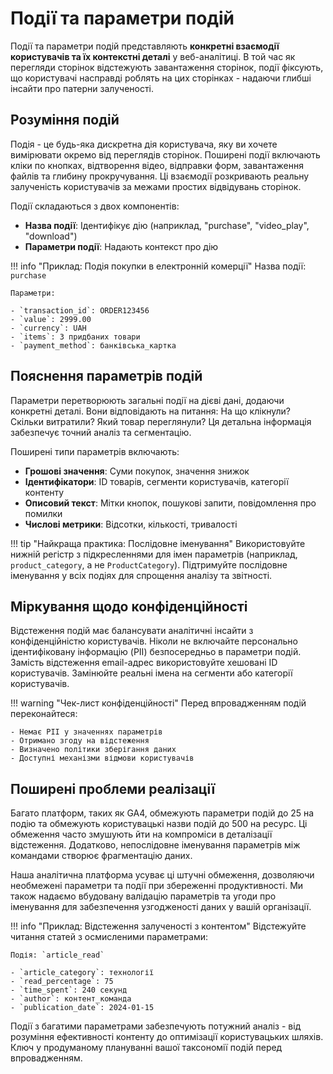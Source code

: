 # Події та параметри подій

Події та параметри подій представляють **конкретні взаємодії користувачів та їх контекстні деталі** у веб-аналітиці. В той час як перегляди сторінок відстежують завантаження сторінок, події фіксують, що користувачі насправді роблять на цих сторінках - надаючи глибші інсайти про патерни залученості.

## Розуміння подій

Подія - це будь-яка дискретна дія користувача, яку ви хочете вимірювати окремо від переглядів сторінок. Поширені події включають кліки по кнопках, відтворення відео, відправки форм, завантаження файлів та глибину прокручування. Ці взаємодії розкривають реальну залученість користувачів за межами простих відвідувань сторінок.

Події складаються з двох компонентів:

- **Назва події**: Ідентифікує дію (наприклад, "purchase", "video_play", "download")
- **Параметри події**: Надають контекст про дію

!!! info "Приклад: Подія покупки в електронній комерції"
    Назва події: `purchase`

    Параметри:

    - `transaction_id`: ORDER123456
    - `value`: 2999.00
    - `currency`: UAH
    - `items`: 3 придбаних товари
    - `payment_method`: банківська_картка

## Пояснення параметрів подій

Параметри перетворюють загальні події на дієві дані, додаючи конкретні деталі. Вони відповідають на питання: На що клікнули? Скільки витратили? Який товар переглянули? Ця детальна інформація забезпечує точний аналіз та сегментацію.

Поширені типи параметрів включають:

- **Грошові значення**: Суми покупок, значення знижок
- **Ідентифікатори**: ID товарів, сегменти користувачів, категорії контенту
- **Описовий текст**: Мітки кнопок, пошукові запити, повідомлення про помилки
- **Числові метрики**: Відсотки, кількості, тривалості

!!! tip "Найкраща практика: Послідовне іменування"
Використовуйте нижній регістр з підкресленнями для імен параметрів (наприклад, `product_category`, а не `ProductCategory`). Підтримуйте послідовне іменування у всіх подіях для спрощення аналізу та звітності.

## Міркування щодо конфіденційності

Відстеження подій має балансувати аналітичні інсайти з конфіденційністю користувачів. Ніколи не включайте персонально ідентифіковану інформацію (PII) безпосередньо в параметри подій. Замість відстеження email-адрес використовуйте хешовані ID користувачів. Замінюйте реальні імена на сегменти або категорії користувачів.

!!! warning "Чек-лист конфіденційності"
    Перед впровадженням подій переконайтеся:

    - Немає PII у значеннях параметрів
    - Отримано згоду на відстеження
    - Визначено політики зберігання даних
    - Доступні механізми відмови користувачів

## Поширені проблеми реалізації

Багато платформ, таких як GA4, обмежують параметри подій до 25 на подію та обмежують користувацькі назви подій до 500 на ресурс. Ці обмеження часто змушують йти на компроміси в деталізації відстеження. Додатково, непослідовне іменування параметрів між командами створює фрагментацію даних.

Наша аналітична платформа усуває ці штучні обмеження, дозволяючи необмежені параметри та події при збереженні продуктивності. Ми також надаємо вбудовану валідацію параметрів та угоди про іменування для забезпечення узгодженості даних у вашій організації.

!!! info "Приклад: Відстеження залученості з контентом"
Відстежуйте читання статей з осмисленими параметрами:

    Подія: `article_read`

    - `article_category`: технології
    - `read_percentage`: 75
    - `time_spent`: 240 секунд
    - `author`: контент_команда
    - `publication_date`: 2024-01-15

Події з багатими параметрами забезпечують потужний аналіз - від розуміння ефективності контенту до оптимізації користувацьких шляхів. Ключ у продуманому плануванні вашої таксономії подій перед впровадженням.